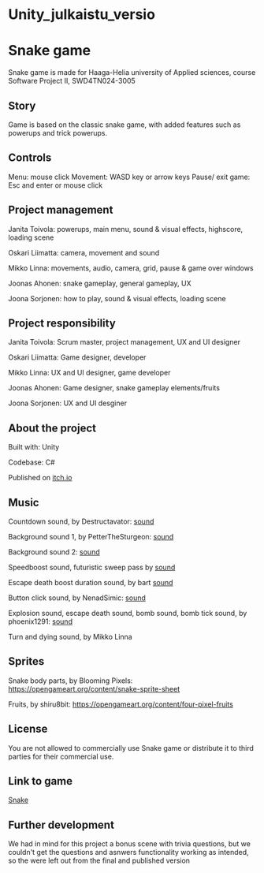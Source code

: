 # Unity_julkaistu_versio
# Snake game

Snake game is made for Haaga-Helia university of Applied sciences, course Software Project II, SWD4TN024-3005

## Story

Game is based on the classic snake game, with added features such as powerups and trick powerups.

## Controls

Menu: mouse click
Movement: WASD key or arrow keys
Pause/ exit game: Esc and enter or mouse click

## Project management

Janita Toivola: powerups, main menu, sound & visual effects, highscore, loading scene

Oskari Liimatta: camera, movement and sound

Mikko Linna: movements, audio, camera, grid, pause & game over windows

Joonas Ahonen: snake gameplay, general gameplay, UX

Joona Sorjonen: how to play, sound & visual effects, loading scene

## Project responsibility

Janita Toivola: Scrum master, project management, UX and UI designer

Oskari Liimatta: Game designer, developer

Mikko Linna: UX and UI designer, game developer

Joonas Ahonen: Game designer, snake gameplay elements/fruits

Joona Sorjonen: UX and UI desginer

## About the project

Built with: Unity

Codebase: C#

Published on [itch.io](https://itch.io/)

## Music

Countdown sound, by Destructavator: [sound](https://opengameart.org/content/countdown)

Background sound 1, by PetterTheSturgeon: [sound](https://opengameart.org/content/space-music-blind-shift)

Background sound 2: [sound](https://www.dl-sounds.com/royalty-free/sci-fi-pulse-loop/)

Speedboost sound, futuristic sweep pass by [sound](https://mixkit.co/free-sound-effects/sweep/)

Escape death boost duration sound, by bart [sound](https://opengameart.org/content/heartbeat-sounds)

Button click sound, by NenadSimic: [sound](https://opengameart.org/content/menu-selection-click)

Explosion sound, escape death sound, bomb sound, bomb tick sound, by phoenix1291: [sound](https://opengameart.org/content/sound-effects-mini-pack15)

Turn and dying sound, by Mikko Linna

## Sprites

Snake body parts, by Blooming Pixels: https://opengameart.org/content/snake-sprite-sheet


Fruits, by shiru8bit: https://opengameart.org/content/four-pixel-fruits

## License

You are not allowed to commercially use Snake game or distribute it to third parties for their commercial use.

## Link to game

[Snake](https://emiliajt.itch.io/snake)

## Further development

We had in mind for this project a bonus scene with trivia questions, but we couldn't get the questions and asnwers functionality working as intended, so the were left out from the final and published version
